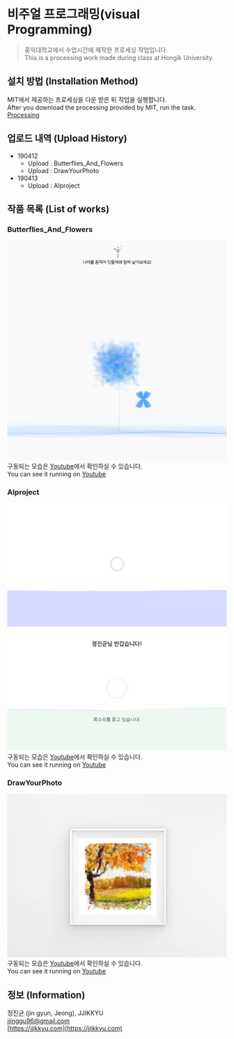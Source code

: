 # 비주얼 프로그래밍(visual Programming)
> 홍익대학교에서 수업시간에 제작한 프로세싱 작업입니다.  
> This is a processing work made during class at Hongik University.  
  
## 설치 방법 (Installation Method)

MIT에서 제공하는 프로세싱을 다운 받은 뒤 작업을 실행합니다.  
After you download the processing provided by MIT, run the task.  
[Processing](https://processing.org/)
  
## 업로드 내역 (Upload History)

* 190412
    * Upload : Butterflies_And_Flowers
    * Upload : DrawYourPhoto
* 190413
    * Upload : AIproject
  
## 작품 목록 (List of works)
  
### Butterflies_And_Flowers

![butterfliesAndFlowersImages](./181029_Butterflies_And_Flowers/img/1.jpg)  
구동되는 모습은 [Youtube](https://www.youtube.com/watch?v=l9yPad29zv0)에서 확인하실 수 있습니다.  
You can see it running on [Youtube](https://www.youtube.com/watch?v=l9yPad29zv0)  

### AIproject

![AIproject1](./191213_AIproject/img/1.jpg)  
![AIproject2](./191213_AIproject/img/2.jpg)  
구동되는 모습은 [Youtube](https://www.youtube.com/watch?v=R6CeMo8WluY)에서 확인하실 수 있습니다.  
You can see it running on [Youtube](https://www.youtube.com/watch?v=R6CeMo8WluY)  

### DrawYourPhoto

![drawYourPhotoImages](./190411_DrawYourPhoto/img/1.jpg)  
구동되는 모습은 [Youtube](https://www.youtube.com/watch?v=q8hBu7vh1_g)에서 확인하실 수 있습니다.  
You can see it running on [Youtube](https://www.youtube.com/watch?v=q8hBu7vh1_g)  
  
## 정보 (Information)

정진균 (jin gyun, Jeong), JJIKKYU  
jjinggu96@gmail.com  
[https://jjikkyu.com](https://jjikkyu.com)  


